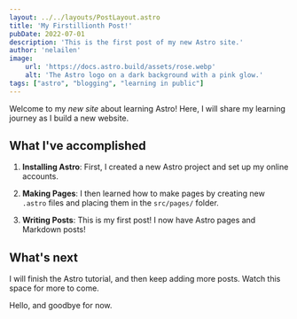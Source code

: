 ```yaml
---
layout: ../../layouts/PostLayout.astro
title: 'My Firstillionth Post!'
pubDate: 2022-07-01
description: 'This is the first post of my new Astro site.'
author: 'nelailen'
image:
    url: 'https://docs.astro.build/assets/rose.webp'
    alt: 'The Astro logo on a dark background with a pink glow.'
tags: ["astro", "blogging", "learning in public"]
---
```


Welcome to my _new site_ about learning Astro! Here, I will share my learning journey as I build a new website.

## What I've accomplished

1. **Installing Astro**: First, I created a new Astro project and set up my online accounts.

2. **Making Pages**: I then learned how to make pages by creating new `.astro` files and placing them in the `src/pages/` folder.

3. **Writing Posts**: This is my first post! I now have Astro pages and Markdown posts!

## What's next

I will finish the Astro tutorial, and then keep adding more posts. Watch this space for more to come.

Hello, and goodbye for now.